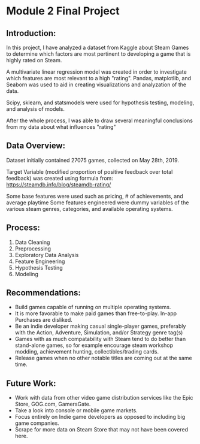 
# Module 2 Final Project


## Introduction:

In this project, I have analyzed a dataset from Kaggle about Steam Games to determine which factors are most pertinent to developing a game that is highly rated on Steam.

A multivariate linear regression model was created in order to investigate which features are most relevant to a high "rating". Pandas, matplotlib, and Seaborn was used to aid in creating visualizations and analyzation of the data.

Scipy, sklearn, and statsmodels were used for hypothesis testing, modeling, and analysis of models.

After the whole process, I was able to draw several meaningful conclusions from my data about what influences "rating" 


## Data Overview:

Dataset initially contained 27075 games, collected on May 28th, 2019.

Target Variable (modified proportion of positive feedback over total feedback) was created using formula from: https://steamdb.info/blog/steamdb-rating/

Some base features were used such as pricing, # of achievements, and average playtime
Some features engineered were dummy variables of the various steam genres, categories, and available operating systems.

## Process:

1. Data Cleaning
2. Preprocessing
2. Exploratory Data Analysis
3. Feature Engineering
4. Hypothesis Testing
5. Modeling


## Recommendations:

- Build games capable of running on multiple operating systems.
- It is more favorable to make paid games than free-to-play. In-app Purchases are disliked.
- Be an indie developer making casual single-player games, preferably with the Action, Adventure, Simulation, and/or Strategy genre tag(s)
- Games with as much compatability with Steam tend to do better than stand-alone games, so for example encourage steam workshop modding, achievement hunting, collectibles/trading cards.
- Release games when no other notable titles are coming out at the same time.


## Future Work:

- Work with data from other video game distribution services like the Epic Store, GOG.com, GamersGate.
- Take a look into console or mobile game markets.
- Focus entirely on Indie game developers as opposed to including big game companies.
- Scrape for more data on Steam Store that may not have been covered here.


  








